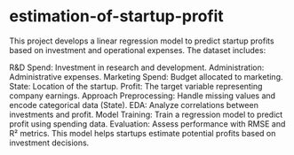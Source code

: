 # estimation-of-startup-profit
This project develops a linear regression model to predict startup profits based on investment and operational expenses. The dataset includes:

R&D Spend: Investment in research and development.
Administration: Administrative expenses.
Marketing Spend: Budget allocated to marketing.
State: Location of the startup.
Profit: The target variable representing company earnings.
Approach
Preprocessing: Handle missing values and encode categorical data (State).
EDA: Analyze correlations between investments and profit.
Model Training: Train a regression model to predict profit using spending data.
Evaluation: Assess performance with RMSE and R² metrics.
This model helps startups estimate potential profits based on investment decisions.
